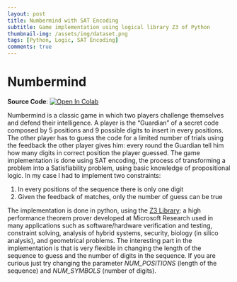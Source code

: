 ```yaml
---
layout: post
title: Numbermind with SAT Encoding
subtitle: Game implementation using logical library Z3 of Python
thumbnail-img: /assets/img/dataset.png
tags: [Python, Logic, SAT Encoding]
comments: true
---
```


# Numbermind

**Source Code**: [![Open In Colab](https://colab.research.google.com/assets/colab-badge.svg)](https://colab.research.google.com/drive/1lQVPdr7lQY1rew3nhn6ltAq6WV-nrwVF#scrollTo=X4l3oShq3fL0)

Numbermind is a classic game in which two players challenge themselves and defend their intelligence. A player is the “Guardian” of a secret code composed by 5 positions and 9 possible digits to insert in every positions. The other player has to guess the code for a limited number of trials using the feedback the other player gives him: every round the Guardian tell him how many digits in correct position the player guessed. 
The game implementation is done using SAT encoding, the process of transforming a problem into a Satisfiability problem, using basic knowledge of propositional logic.
In my case I had to implement two constraints:
1. In every positions of the sequence there is only one digit
2. Given the feedback of matches, only the number of guess can be true 

The implementation is done in python, using the [Z3 Library](https://ericpony.github.io/z3py-tutorial/guide-examples.htm): a high performance theorem prover developed at Microsoft Research used in many applications such as  software/hardware verification and testing, constraint solving, analysis of hybrid systems, security, biology (in silico analysis), and geometrical problems.
The interesting part in the implementation is that is very flexible in changing the length of the sequence to guess and the number of digits in the sequence. If you are curious just try changing the parameter *NUM_POSITIONS* (length of the sequence) and *NUM_SYMBOLS* (number of digits).











